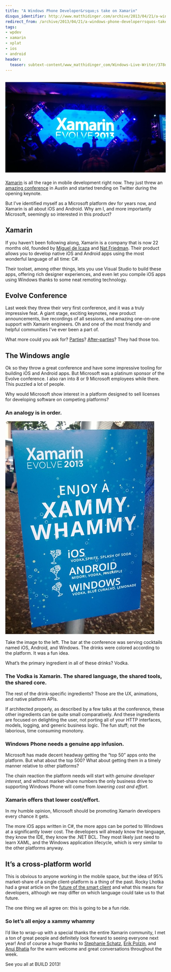 ```yaml
---
title: "A Windows Phone Developer&rsquo;s take on Xamarin"
disqus_identifier: http://www.matthidinger.com/archive/2013/04/21/a-windows-phone-developerrsquos-take-on-xamarin.aspx
redirect_from: /archive/2013/04/21/a-windows-phone-developerrsquos-take-on-xamarin.aspx/
tags: 
- wpdev
- xamarin
- xplat
- ios
- android
header:
  teaser: subtext-content/www_matthidinger_com/Windows-Live-Writer/378d9bf4981b_91E1/WP_20130416_002_thumb.jpg
---
```

[![WP\_20130416\_002](/images/subtext-content/www_matthidinger_com/Windows-Live-Writer/378d9bf4981b_91E1/WP_20130416_002_thumb.jpg "WP_20130416_002")](/images/subtext-content/www_matthidinger_com/Windows-Live-Writer/378d9bf4981b_91E1/WP_20130416_002_2.jpg)
------------------------------------------------------------------------------------------------------------------------------------------------------------------------------------------------------------------------------------------------------------------------------

[Xamarin](http://xamarin.com/) is all the rage in mobile development right now. They just threw an [amazing conference](http://xamarin.com/evolve) in Austin and started trending on Twitter during the opening keynote.

But I’ve identified myself as a Microsoft platform dev for years now, and Xamarin is all about iOS and Android. Why am I, and more importantly Microsoft, seemingly so interested in this product?

Xamarin
-------

If you haven’t been following along, Xamarin is a company that is now 22 months old, founded by [Miguel de Icaza](https://twitter.com/migueldeicaza) and [Nat Friedman](https://twitter.com/natfriedman). Their product allows you to develop native iOS and Android apps using the most wonderful language of all time: C\#.

Their toolset, among other things, lets you use Visual Studio to build these apps, offering rich designer experiences, and even let you compile iOS apps using Windows thanks to some neat remoting technology.

Evolve Conference
-----------------

Last week they threw their very first conference, and it was a truly impressive feat. A giant stage, exciting keynotes, new product announcements, live recordings of all sessions, and amazing one-on-one support with Xamarin engineers. Oh and one of the most friendly and helpful communities I’ve ever been a part of.

What more could you ask for? [Parties](https://twitter.com/MattHidinger/status/324305594494373888)? [After-parties](https://twitter.com/MattHidinger/status/324380618714644481)? They had those too.

The Windows angle
-----------------

Ok so they throw a great conference and have some impressive tooling for building iOS and Android apps. But Microsoft was a platinum sponsor of the Evolve conference. I also ran into 8 or 9 Microsoft employees while there. This puzzled a lot of people.

Why would Microsoft show interest in a platform designed to sell licenses for developing software on competing platforms?

### An analogy is in order.

[![WP\_20130416\_010](/images/subtext-content/www_matthidinger_com/Windows-Live-Writer/378d9bf4981b_91E1/WP_20130416_010_thumb_1.jpg "WP_20130416_010")](/images/subtext-content/www_matthidinger_com/Windows-Live-Writer/378d9bf4981b_91E1/WP_20130416_010_4.jpg)

Take the image to the left. The bar at the conference was serving cocktails named iOS, Android, and Windows. The drinks were colored according to the platform. It was a fun idea.

What’s the primary ingredient in all of these drinks? Vodka.

### The Vodka is Xamarin. The shared language, the shared tools, the shared core.

The rest of the drink-specific ingredients? Those are the UX, animations, and native platform APIs.

If architected properly, as described by a few talks at the conference, these other ingredients can be quite small comparatively. And these ingredients are focused on delighting the user, not porting all of your HTTP interfaces, models, logging, and generic business logic. The fun stuff; not the laborious, time consuming monotony.

### Windows Phone needs a genuine app infusion.

Microsoft has made decent headway getting the “top 50” apps onto the platform. But what about the top 500? What about getting them in a timely manner relative to other platforms?

The chain reaction the platform needs will start with *genuine developer interest*, and without market-share numbers the only business drive to supporting Windows Phone will come from *lowering cost and effort*.

### Xamarin offers that lower cost/effort.

In my humble opinion, Microsoft should be promoting Xamarin developers every chance it gets.

The more iOS apps written in C\#, the more apps can be ported to Windows at a significantly lower cost. The developers will already know the language, they know the IDE, they know the .NET BCL. They most likely just need to learn XAML, and the Windows application lifecycle, which is very similar to the other platforms anyway.

It’s a cross-platform world
---------------------------

This is obvious to anyone working in the mobile space, but the idea of 95% market-share of a single client-platform is a thing of the past. Rocky Lhotka had a great article on the [future of the smart client](http://www.lhotka.net/weblog/FutureOfTheSmartClient.aspx) and what this means for developers, although we may differ on which language could take us to that future.

The one thing we all agree on: this is going to be a fun ride.

### So let’s all enjoy a xammy whammy

I’d like to wrap-up with a special thanks the entire Xamarin community, I met a ton of great people and definitely look forward to seeing everyone next year! And of course a huge thanks to [Stephanie Schatz](http://twitter.com/she_travels), [Erik Polzin](https://twitter.com/epolzin), and [Anuj Bhatia](https://twitter.com/anooj) for the warm welcome and great conversations throughout the week.

See you all at BUILD 2013!

 

